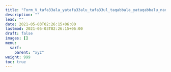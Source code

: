 ```yaml
---
title: "Form_V_tafa33ala_yatafa33alu_tafa33ul_taqabbala_yataqabbalu_naqis"
description: ""
lead: ""
date: 2021-05-03T02:26:15+06:00
lastmod: 2021-05-03T02:26:15+06:00
draft: false
images: []
menu: 
  sarf:
    parent: "xyz"
weight: 999
toc: true
---
```



